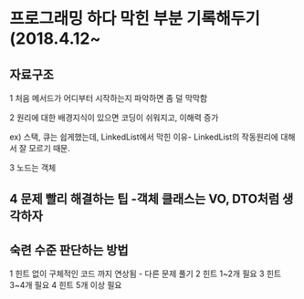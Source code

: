 # 프로그래밍 하다 막힌 부분 기록해두기 (2018.4.12~


<h2>자료구조</h2>

1 처음 메서드가 어디부터 시작하는지 파악하면 좀 덜 막막함

2 원리에 대한 배경지식이 있으면 코딩이 쉬워지고, 이해력 증가

ex) 스택, 큐는 쉽게했는데, LinkedList에서 막힌 이유- LinkedList의 작동원리에 대해서 잘 모르기 때문.

3 노드는 객체 

4 문제 빨리 해결하는 팁
-객체 클래스는 VO, DTO처럼 생각하자
-

<h2> 숙련 수준 판단하는 방법</h2>
1 힌트 없이 구체적인 코드 까지 연상됨 - 다른 문제 풀기
2 힌트 1~2개 필요
3 힌트 3~4개 필요
4 힌트 5개 이상 필요

